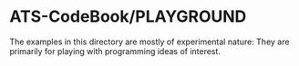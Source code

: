 # ATS-CodeBook/PLAYGROUND #

The examples in this directory are mostly of experimental nature:
They are primarily for playing with programming ideas of interest.
